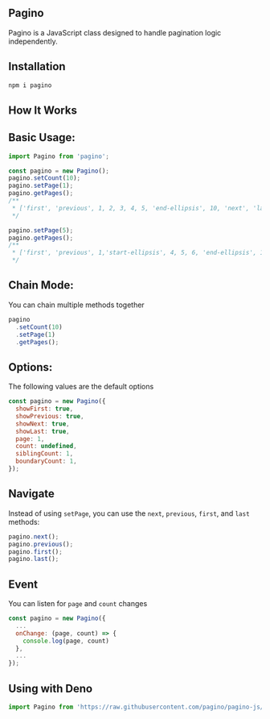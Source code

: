 ## Pagino
Pagino is a JavaScript class designed to handle pagination logic independently.

## Installation
```bash
npm i pagino
```

## How It Works

## Basic Usage:
```js
import Pagino from 'pagino';

const pagino = new Pagino();
pagino.setCount(10);
pagino.setPage(1);
pagino.getPages();
/**
 * ['first', 'previous', 1, 2, 3, 4, 5, 'end-ellipsis', 10, 'next', 'last']
 */

pagino.setPage(5);
pagino.getPages();
/**
 * ['first', 'previous', 1,'start-ellipsis', 4, 5, 6, 'end-ellipsis', 10, 'next', 'last']
 */
```

## Chain Mode:
You can chain multiple methods together
```js
pagino
  .setCount(10)
  .setPage(1)
  .getPages();
```

## Options:

The following values are the default options
```js
const pagino = new Pagino({
  showFirst: true,
  showPrevious: true,
  showNext: true,
  showLast: true,
  page: 1,
  count: undefined,
  siblingCount: 1,
  boundaryCount: 1,
});
```

## Navigate
Instead of using `setPage`, you can use the `next`, `previous`, `first`, and `last` methods:
```js
pagino.next();
pagino.previous();
pagino.first();
pagino.last();
```

## Event
You can listen for `page` and `count` changes
```js
const pagino = new Pagino({
  ...
  onChange: (page, count) => {
    console.log(page, count)
  },
  ...
});
```


## Using with Deno
```js
import Pagino from 'https://raw.githubusercontent.com/pagino/pagino-js/main/src/index.ts';
```
